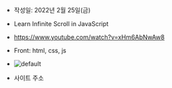 - 작성일: 2022년 2월 25일(금)

- Learn Infinite Scroll in JavaScript

- https://www.youtube.com/watch?v=xHm6AbNwAw8

- Front: html, css, js

- ![default](screen.gif)

- 사이트 주소

